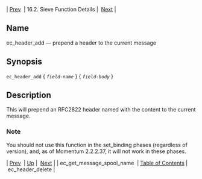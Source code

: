 | [Prev](sieve.ref.ec_get_message_spool_name)  | 16.2. Sieve Function Details |  [Next](sieve.ref.ec_header_delete) |

<a name="sieve.ref.ec_header_add"></a>
## Name

ec_header_add — prepend a header to the current message

## Synopsis

`ec_header_add` { *`field-name`* } { *`field-body`* }

<a name="idp29817488"></a>
## Description

This will prepend an RFC2822 header named <field-name> with the content <field-body> to the current message.

### Note

You should not use this function in the set_binding phases (regardless of version), and, as of Momentum 2.2.2.37, it will not work in these phases.

| [Prev](sieve.ref.ec_get_message_spool_name)  | [Up](sieve.ref.files) |  [Next](sieve.ref.ec_header_delete) |
| ec_get_message_spool_name  | [Table of Contents](index) |  ec_header_delete |
